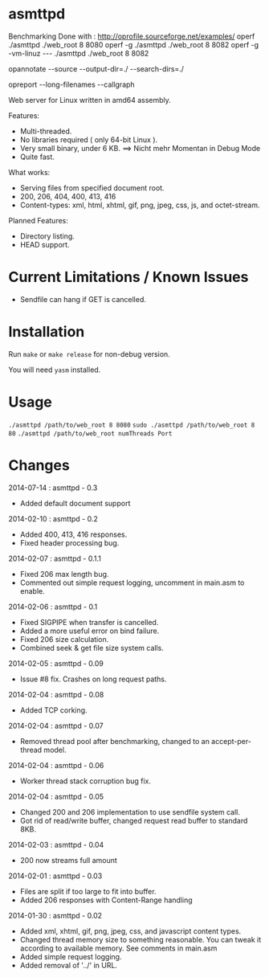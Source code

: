 asmttpd
=======


Benchmarking Done with : http://oprofile.sourceforge.net/examples/
operf ./asmttpd ./web_root 8 8080
operf -g  ./asmttpd ./web_root 8 8082
operf -g -vm-linuz --- ./asmttpd ./web_root 8 8082


opannotate  --source --output-dir=./ --search-dirs=./

opreport --long-filenames --callgraph    

Web server for Linux written in amd64 assembly.

Features:
* Multi-threaded.
* No libraries required ( only 64-bit Linux ).
* Very small binary, under 6 KB.  ==> Nicht mehr Momentan in Debug Mode
* Quite fast.

What works:
* Serving files from specified document root.
* 200, 206, 404, 400, 413, 416
* Content-types: xml, html, xhtml, gif, png, jpeg, css, js, and octet-stream.
  
Planned Features:
* Directory listing.
* HEAD support.

Current Limitations / Known Issues
=======
* Sendfile can hang if GET is cancelled.

Installation
=======

Run `make` or `make release` for non-debug version.

You will need `yasm` installed.

Usage
=======
`./asmttpd /path/to/web_root 8 8080`
`sudo ./asmttpd /path/to/web_root 8 80`
`./asmttpd /path/to/web_root numThreads Port`

Changes
=======
2014-07-14 : asmttpd - 0.3

* Added default document support

2014-02-10 : asmttpd - 0.2

* Added 400, 413, 416 responses.
* Fixed header processing bug.

2014-02-07 : asmttpd - 0.1.1

* Fixed 206 max length bug.
* Commented out simple request logging, uncomment in main.asm to enable.

2014-02-06 : asmttpd - 0.1

* Fixed SIGPIPE when transfer is cancelled.
* Added a more useful error on bind failure.
* Fixed 206 size calculation.
* Combined seek & get file size system calls.

2014-02-05 : asmttpd - 0.09

* Issue #8 fix. Crashes on long request paths.

2014-02-04 : asmttpd - 0.08

* Added TCP corking.

2014-02-04 : asmttpd - 0.07

* Removed thread pool after benchmarking, changed to an accept-per-thread model.

2014-02-04 : asmttpd - 0.06

* Worker thread stack corruption bug fix.

2014-02-04 : asmttpd - 0.05

* Changed 200 and 206 implementation to use sendfile system call.
* Got rid of read/write buffer, changed request read buffer to standard 8KB.

2014-02-03 : asmttpd - 0.04

* 200 now streams full amount


2014-02-01 : asmttpd - 0.03

* Files are split if too large to fit into buffer. 
* Added 206 responses with Content-Range handling


2014-01-30 : asmttpd - 0.02

* Added xml, xhtml, gif, png, jpeg, css, and javascript content types.
* Changed thread memory size to something reasonable. You can tweak it according to available memory. See comments in main.asm
* Added simple request logging.
* Added removal of '../' in URL.
